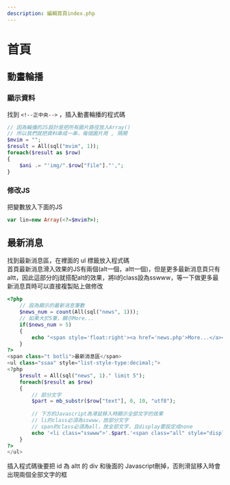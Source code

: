 ```yaml
---
description: 編輯首頁index.php
---
```


# 首頁

## 動畫輪播

### 顯示資料

找到 `<!--正中央-->` ，插入動畫輪播的程式碼

```php
// 因為輪播的JS設計是把所有圖片路徑放入Array()
// 所以我們就把資料串成一串，每個圖片用 , 隔開
$mvim = "";
$result = All(sql("mvim", 1));
foreach($result as $row)
{
	$ani .= "'img/".$row["file"]."',";
}
```

### 修改JS

把變數放入下面的JS

```php
var lin=new Array(<?=$mvim?>);
```

## 最新消息

找到最新消息區，在裡面的 ul 標籤放入程式碼  
首頁最新消息滑入效果的JS有兩個\(alt一個，altt一個\)，但是更多最新消息頁只有altt，因此這部分的j就搭配alt的效果，將li的class設為sswww，等一下做更多最新消息頁時可以直接複製貼上做修改

```php
<?php
	// 設為顯示的最新消息筆數
	$news_num = count(All(sql("news", 1)));
	// 如果大於5筆，顯示More...
	if($news_num > 5) 
	{
		echo "<span style='float:right'><a href='news.php'>More...</a></span>";
	}
?>
<span class="t botli">最新消息區</span>
<ul class="ssaa" style="list-style-type:decimal;">
<?php
	$result = All(sql("news", 1)." limit 5");
	foreach($result as $row)
	{
		// 部分文字
		$part = mb_substr($row["text"], 0, 10, "utf8");
		
		// 下方的Javascript為滑鼠移入時顯示全部文字的效果	
		// li的class必須為sswww，放部分文字	
		// span的class必須為all，放全部文字，且display要設定成none
		echo '<li class="sswww">'.$part.'<span class="all" style="display:none">'.$row["text"].'</span></li>';
	}
?>
</ul>
```

插入程式碼後要把 id 為 altt 的 div 和後面的 Javascript刪掉，否則滑鼠移入時會出現兩個全部文字的框

